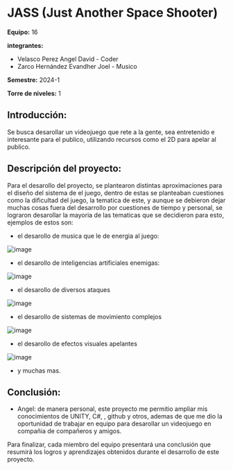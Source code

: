 # JASS (Just Another Space Shooter)

**Equipo:** 16

**integrantes:**

* Velasco Perez Angel David - Coder
* Zarco Hernández Evandher Joel - Musico

**Semestre:** 2024-1

**Torre de niveles:** 1

## **Introducción:**

Se busca desarollar un videojuego que rete a la gente, sea entretenido e interesante para el publico, utilizando recursos como el 2D para apelar al publico.

## **Descripción del proyecto:**

Para el desarollo del proyecto, se plantearon distintas aproximaciones para el diseño del sistema de el juego, dentro de estas se planteaban cuestiones como la dificultad del juego, la tematica de este, y aunque se debieron dejar muchas cosas fuera del desarrollo por cuestiones de tiempo y personal, se lograron desarollar la mayoria de las tematicas que se decidieron para esto, ejemplos de estos son:

* el desarollo de musica que le de energia al juego:

![image](https://github.com/AngelVelascoJr/JASS/assets/80130331/713c7f01-d4f5-4b04-9a50-3a0dfb3af5f8)

* el desarollo de inteligencias artificiales enemigas:

![image](https://github.com/AngelVelascoJr/JASS/assets/80130331/720cd388-305d-4f33-97c9-1606fb4743a3)

* el desarollo de diversos ataques

![image](https://github.com/AngelVelascoJr/JASS/assets/80130331/53b381f9-06a5-4273-a2e1-e166b6fac239)

* el desarollo de sistemas de movimiento complejos

![image](https://github.com/AngelVelascoJr/JASS/assets/80130331/c8bd23c0-6391-49b0-92b5-22eb1afd7b6f)

* el desarollo de efectos visuales apelantes

![image](https://github.com/AngelVelascoJr/JASS/assets/80130331/5efddbe1-a804-4ecd-8f0c-4dc6267d08c5)

* y muchas mas.

## **Conclusión:** 

* Angel: de manera personal, este proyecto me permitio ampliar mis conocimientos de UNITY, C#, , github y otros, ademas de que me dio la oportunidad de trabajar en equipo para desarollar un videojuego en compañia de compañeros y amigos.

Para finalizar, cada miembro del equipo presentará una conclusión que resumirá los logros y aprendizajes obtenidos durante el desarrollo de este proyecto.
